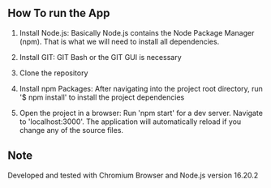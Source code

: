 ## How To run the App

1. Install Node.js:
Basically Node.js contains the Node Package Manager (npm). That is what we will need to install all dependencies.

2. Install GIT:
GIT Bash or the GIT GUI is necessary

3. Clone the repository

4. Install npm Packages:
After navigating into the project root directory, run '$ npm install' to install the project dependencies

5. Open the project in a browser:
Run 'npm start' for a dev server. Navigate to 'localhost:3000'. The application will automatically reload if you change any of the source files.

## Note

Developed and tested with Chromium Browser and Node.js version 16.20.2
